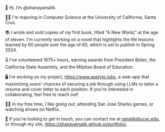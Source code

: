👋 Hi, I’m @shanayamalik.

👩‍🎓 I'm majoring in Computer Science at the University of California, Santa Cruz. 

📚 I wrote and sold copies of my first book, titled "A New World," at the age of eleven. I'm currently working on a novel that highlights the life lessons learned by 60 people over the age of 60, which is set to publish in Spring 2024. 

⏳ I've volunteered 1675+ hours, earning awards from President Biden, the California State Assembly, and the Milpitas Board of Education.

🖥️ I’m working on my project, https://www.applyto.jobs, a web-app that maximizing users' chances of securing a job through using LLMs to tailor a resume and cover letter to each position. If you're interested in collaborating, feel free to reach out!

🧘‍♀️ In my free time, I like going out, attending San Jose Sharks games, or watching shows on Netflix. 

📧 If you're looking to get in touch, you can contact me at simalik@ucsc.edu, or through my site, https://shanayamalik.github.io/portfolio/.

<!---
shanayamalik/shanayamalik is a ✨ special ✨ repository because its `README.md` (this file) appears on your GitHub profile.
You can click the Preview link to take a look at your changes.
--->
